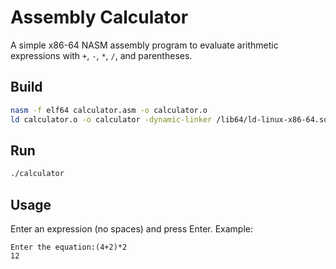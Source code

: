 # Assembly Calculator

A simple x86-64 NASM assembly program to evaluate arithmetic expressions with `+`, `-`, `*`, `/`, and parentheses.

## Build

```bash
nasm -f elf64 calculator.asm -o calculator.o
ld calculator.o -o calculator -dynamic-linker /lib64/ld-linux-x86-64.so.2 -lc
```

## Run

```bash
./calculator
```

## Usage

Enter an expression (no spaces) and press Enter.
Example:

```
Enter the equation:(4+2)*2
12
```

